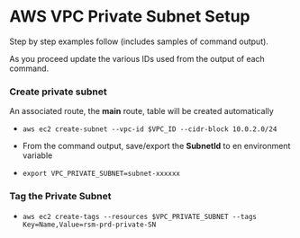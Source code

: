 # AWS VPC Private Subnet Setup

Step by step examples follow (includes samples of command output).

As you proceed update the various IDs used from the output of each command.

### Create private subnet 

An associated route, the **main** route, table will be created automatically

- `aws ec2 create-subnet --vpc-id $VPC_ID --cidr-block 10.0.2.0/24`

- From the command output, save/export the **SubnetId** to en environment variable
- `export VPC_PRIVATE_SUBNET=subnet-xxxxxx`

### Tag the Private Subnet
- `aws ec2 create-tags --resources $VPC_PRIVATE_SUBNET --tags Key=Name,Value=rsm-prd-private-SN`

